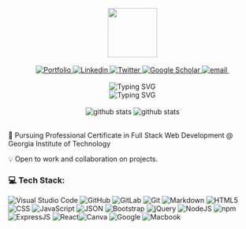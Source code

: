 <div id="header" align="center">
  <img src="https://media.giphy.com/media/IWiAPmq1HS9QZRu8PT/giphy-downsized-large.gif" width="100"/>
</div>
<br>

<div id="badges" align="center" >
    <a href="https://larigens.github.io/lari-gui/" target="_blank">
        <img src="https://img.shields.io/badge/my_portfolio-000?logo=ko-fi&logoColor=white" alt="Portfolio" />
    </a>  
    <a href="https://https://linkedin.com/in/lari-gui/" target="_blank">
        <img src="https://img.shields.io/badge/LinkedIn-%230077B5.svg?logo=linkedin&logoColor=white" alt="Linkedin" />
    </a>
    <a href="https://twitter.com/@coffeebr_eak" target="_blank">
        <img src="https://img.shields.io/badge/Twitter-%231DA1F2.svg?logo=Twitter&logoColor=white" alt="Twitter" />
    </a>  
    <a href="https://scholar.google.com/citations?hl=en&user=lje994IAAAAJ" target="_blank">
        <img src="https://img.shields.io/badge/Scholar-100000?logo=GoogleScholar&logoColor=white" alt="Google Scholar" />
    </a>
    <a href="mailto:larigens@gmail.com">
        <img src="https://img.shields.io/badge/-Email-red?logo=gmail&logoColor=white" alt="email" />
    </a>
    <img src="https://komarev.com/ghpvc/?username=larigens&color=F069C2" alt=""/>
</div>
<br>

<div id="intro" align="center">
  <img src="https://readme-typing-svg.demolab.com?font=Kalam&weight=300&size=22&duration=3000&pause=100&color=F069C2&center=true&vCenter=true&multiline=true&repeat=false&width=500&height=100&lines=Larissa+Guilherme" alt="Typing SVG" />
</div>
<div id="bio" align="center">
  <img src="https://readme-typing-svg.demolab.com?font=Kalam&weight=300&size=18&duration=3000&pause=100&color=F069C2&center=true&vCenter=true&multiline=false&repeat=true&width=500&height=100&lines=Software+Engineer+%7C%7C+Full+Stack+Web+Development;Professional+Certificate++@+Georgia+Institute+of+Technology" alt="Typing SVG" />
</div>
<br>

<div id="graphs" align="center">
  <img src="https://github-stats-alpha.vercel.app/api?username=larigens" alt="github stats" />
  <img src="https://github-readme-stats.vercel.app/api/top-langs/?username=larigens" alt="github stats" />
</div>
<br>                                                                                        
                                                                                             
<p align="center">

📖 Pursuing Professional Certificate in Full Stack Web Development @ Georgia Institute of Technology

💡 Open to work and collaboration on projects.
                                                                                             
</p>

### 💻 Tech Stack:
![Visual Studio Code](https://img.shields.io/badge/Visual%20Studio%20Code-0078d7.svg?style=plastic&logo=visual-studio-code&logoColor=white) ![GitHub](https://img.shields.io/badge/github-%23121011.svg?style=plastic&logo=github&logoColor=white) ![GitLab](https://img.shields.io/badge/gitlab-%23E34F26.svg?style=plastic&logo=gitlab&logoColor=white) ![Git](https://img.shields.io/badge/git-%23F05033.svg?style=plastic&logo=git&logoColor=white) ![Markdown](https://img.shields.io/badge/markdown-%23000000.svg?style=plastic&logo=markdown&logoColor=white) ![HTML5](https://img.shields.io/badge/html5-%23E34F26.svg?style=plastic&logo=html5&logoColor=white) ![CSS](https://img.shields.io/badge/CSS-239120?&style=plastic&logo=css3&logoColor=white) ![JavaScript](https://img.shields.io/badge/javascript-%23323330.svg?style=plastic&logo=javascript&logoColor=%23F7DF1E) ![JSON](https://img.shields.io/badge/json-%23121011.svg?style=plastic&logo=json&logoColor=%23F7DF1E) ![Bootstrap](https://img.shields.io/badge/bootstrap-%23563D7C.svg?style=plastic&logo=bootstrap&logoColor=white) ![jQuery](https://img.shields.io/badge/jquery-%230769AD.svg?style=plastic&logo=jquery&logoColor=white) ![NodeJS](https://img.shields.io/badge/node.js-6DA55F?style=plastic&logo=node.js&logoColor=white) ![npm](https://img.shields.io/badge/npm-B71C1C?style=plastic&logo=npm&logoColor=white)  ![ExpressJS](https://img.shields.io/badge/express.js-6DA55F?style=plastic&logo=express.js&logoColor=white) ![React](https://img.shields.io/badge/react-%2320232a.svg?style=plastic&logo=react&logoColor=%2361DAFB)![Canva](https://img.shields.io/badge/Canva-%2300C4CC.svg?style=plastic&logo=Canva&logoColor=white)  ![Google](https://img.shields.io/badge/google-%234285F4.svg?style=plastic&logo=google&logoColor=white)  ![Macbook](https://img.shields.io/badge/mac%20os-000000?style=plastic&logo=apple&logoColor=white) 
